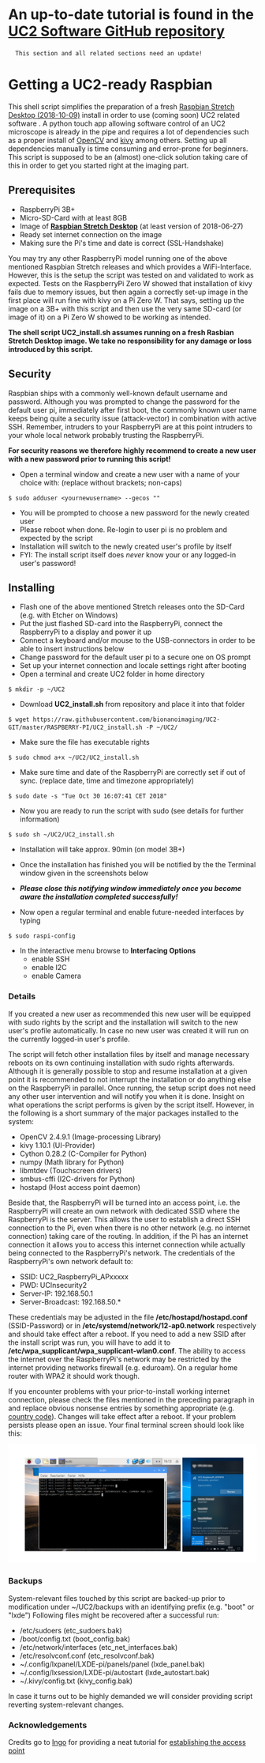 # An up-to-date tutorial is found in the [UC2 Software GitHub repository](https://github.com/bionanoimaging/UC2-Software-GIT/blob/master/GUI/RASPBERRY_PI/README.md)


      This section and all related sections need an update!

# Getting a UC2-ready Raspbian

This shell script simplifies the preparation of a fresh [Raspbian Stretch Desktop (2018-10-09)](https://www.raspberrypi.org/downloads/raspbian/)
install in order to use (coming soon) UC2 related software . A python touch app allowing software control of an UC2 microscope is already in the pipe
and requires a lot of dependencies such as a proper install of [OpenCV](https://opencv.org) and [kivy](https://kivy.org/#home) among others.
Setting up all dependencies manually is time consuming and error-prone for beginners. This script is supposed to be an (almost) one-click solution
taking care of this in order to get you started right at the imaging part.

## Prerequisites

* RaspberryPi 3B+
* Micro-SD-Card with at least 8GB
* Image of [**Raspbian Stretch Desktop**](https://www.raspberrypi.org/downloads/raspbian/) (at least version of 2018-06-27)
* Ready set internet connection on the image
* Making sure the Pi's time and date is correct (SSL-Handshake)

You may try any other RaspberryPi model running one of the above mentioned Raspbian Stretch releases and which provides a WiFi-Interface.
However, this is the setup the script was tested on and validated to work as expected. Tests on the RaspberryPi Zero W showed that installation
of kivy fails due to memory issues, but then again a correctly set-up image in the first place will run fine with kivy on a Pi Zero W.
That says, setting up the image on a 3B+ with this script and then use the very same SD-card (or image of it) on a Pi Zero W showed to be working as intended.

**The shell script UC2_install.sh assumes running on a fresh Rasbian Stretch Desktop image. We take no responsibility for any damage or loss introduced by this script.**

## Security

Raspbian ships with a commonly well-known default username and password. Although you was prompted to change the password for the default user pi,
immediately after first boot, the commonly known user name keeps being quite a security issue (attack-vector) in combination with active SSH. Remember,
intruders to your RaspberryPi are at this point intruders to your whole local network probably trusting the RaspberryPi.

**For security reasons we therefore highly recommend to create a new user with a new password prior to running this script!**

* Open a terminal window and create a new user with a name of your choice with: (replace without brackets; non-caps)
```
$ sudo adduser <yournewusername> --gecos ""
```
* You will be prompted to choose a new password for the newly created user
* Please reboot when done. Re-login to user pi is no problem and expected by the script
* Installation will switch to the newly created user's profile by itself
* FYI: The install script itself does *never* know your or any logged-in user's password!

## Installing

* Flash one of the above mentioned Stretch releases onto the SD-Card (e.g. with Etcher on Windows)
* Put the just flashed SD-card into the RaspberryPi, connect the RaspberryPi to a display and power it up
* Connect a keyboard and/or mouse to the USB-connectors in order to be able to insert instructions below
* Change password for the default user pi to a secure one on OS prompt
* Set up your internet connection and locale settings right after booting
* Open a terminal and create UC2 folder in home directory
```
$ mkdir -p ~/UC2
```
* Download **UC2_install.sh** from repository and place it into that folder
```
$ wget https://raw.githubusercontent.com/bionanoimaging/UC2-GIT/master/RASPBERRY-PI/UC2_install.sh -P ~/UC2/
```
* Make sure the file has executable rights
```
$ sudo chmod a+x ~/UC2/UC2_install.sh
```
* Make sure time and date of the RaspberryPi are correctly set if out of sync. (replace date, time and timezone appropriately)
```
$ sudo date -s "Tue Oct 30 16:07:41 CET 2018"
```
* Now you are ready to run the script with sudo (see details for further information)
```
$ sudo sh ~/UC2/UC2_install.sh
```
* Installation will take approx. 90min (on model 3B+)
* Once the installation has finished you will be notified by the the Terminal window given in the screenshots below
* ***Please close this notifying window immediately once you become aware the installation completed successfully!***

* Now open a regular terminal and enable future-needed interfaces by typing
```
$ sudo raspi-config
```
* In the interactive menu browse to **Interfacing Options**
	* enable SSH
	* enable I2C
	* enable Camera

### Details
If you created a new user as recommended this new user will be equipped with sudo rights by the script and the installation will switch
to the new user's profile automatically. In case no new user was created it will run on the currently logged-in user's profile.

The script will fetch other installation files by itself and manage necessary reboots on its own continuing installation with sudo rights
afterwards. Although it is generally possible to stop and resume installation at a given point it is recommended to not interrupt the
installation or do anything else on the RaspberryPi in parallel. Once running, the setup script does not need any other user intervention
and will notify you when it is done. Insight on what operations the script performs is given by the script itself. However, in the following
is a short summary of the major packages installed to the system:

* OpenCV 2.4.9.1 (Image-processing Library)
* kivy 1.10.1 (UI-Provider)
* Cython 0.28.2 (C-Compiler for Python)
* numpy (Math library for Python)
* libmtdev (Touchscreen drivers)
* smbus-cffi (I2C-drivers for Python)
* hostapd (Host access point daemon)

Beside that, the RaspberryPi will be turned into an access point, i.e. the RaspberryPi will create an own network with dedicated SSID where the
RaspberryPi is the server. This allows the user to establish a direct SSH connection to the Pi, even when there is no other network
(e.g. no internet connection) taking care of the routing. In addition, if the Pi has an internet connection it allows you to access
this internet connection while actually being connected to the RaspberryPi's network. The credentials of the RaspberryPi's own network default to:

* SSID: UC2_RaspberryPi_APxxxxx
* PWD: UCInsecurity2
* Server-IP: 192.168.50.1
* Server-Broadcast: 192.168.50.*

These credentials may be adjusted in the file **/etc/hostapd/hostapd.conf** (SSID-Password) or in **/etc/systemd/network/12-ap0.network** respectively
and should take effect after a reboot. If you need to add a new SSID after the install script was run, you will have to add it to
**/etc/wpa_supplicant/wpa_supplicant-wlan0.conf**. The ability to access the internet over the RaspberryPi's network may be restricted
by the internet providing networks firewall (e.g. eduroam). On a regular home router with WPA2 it should work though.

If you encounter problems with your prior-to-install working internet connection, please check the files mentioned in the preceding paragraph in
and replace obvious nonsense entries by something appropriate (e.g. [country code](https://en.wikipedia.org/wiki/ISO_3166-1_alpha-2)).
Changes will take effect after a reboot. If your problem persists please open an issue. Your final terminal screen should look like this:

![Network once finished](./IMAGES/finish_network.png)

### Backups

System-relevant files touched by this script are backed-up prior to modification under ~/UC2/backups with an identifying prefix (e.g. "boot" or "lxde")
Following files might be recovered after a successful run:

* /etc/sudoers (etc_sudoers.bak)
* /boot/config.txt (boot_config.bak)
* /etc/network/interfaces (etc_net_interfaces.bak)
* /etc/resolvconf.conf (etc_resolvconf.bak)
* ~/.config/lxpanel/LXDE-pi/panels/panel (lxde_panel.bak)
* ~/.config/lxsession/LXDE-pi/autostart (lxde_autostart.bak)
* ~/.kivy/config.txt (kivy_config.bak)

In case it turns out to be highly demanded we will consider providing script reverting system-relevant changes.

### Acknowledgements

Credits go to [Ingo](https://raspberrypi.stackexchange.com/users/79866/ingo) for providing a neat tutorial for [establishing the access point](https://raspberrypi.stackexchange.com/questions/89803/access-point-as-wifi-repeater-optional-with-bridge)

